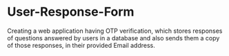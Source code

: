 # User-Response-Form
Creating a web application having OTP verification, which stores responses of questions answered by users in a database and also sends them a copy of those responses, in their provided Email address.
